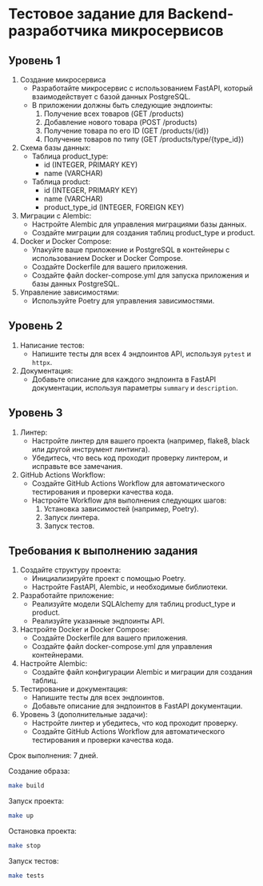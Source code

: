 # Тестовое задание для Backend-разработчика микросервисов

## Уровень 1

1. Создание микросервиса
    * Разработайте микросервис с использованием FastAPI, который взаимодействует
    с базой данных PostgreSQL.
    * В приложении должны быть следующие эндпоинты:
        1. Получение всех товаров (GET /products)
        2. Добавление нового товара (POST /products)
        3. Получение товара по его ID (GET /products/{id})
        4. Получение товаров по типу (GET /products/type/{type_id})
2. Схема базы данных:
    * Таблица product_type:
        * id (INTEGER, PRIMARY KEY)
        * name (VARCHAR)
    * Таблица product:
        * id (INTEGER, PRIMARY KEY)
        * name (VARCHAR)
        * product_type_id (INTEGER, FOREIGN KEY)
3. Миграции с Alembic:
    * Настройте Alembic для управления миграциями базы данных.
    * Создайте миграции для создания таблиц product_type и product.
4. Docker и Docker Compose:
    * Упакуйте ваше приложение и PostgreSQL в контейнеры с использованием
    Docker и Docker Compose.
    * Создайте Dockerfile для вашего приложения.
    * Создайте файл docker-compose.yml для запуска приложения и базы данных
    PostgreSQL.
5. Управление зависимостями:
    * Используйте Poetry для управления зависимостями.

## Уровень 2

1. Написание тестов:
    * Напишите тесты для всех 4 эндпоинтов API, используя `pytest` и `httpx`.
2. Документация:
    * Добавьте описание для каждого эндпоинта в FastAPI документации, используя
    параметры `summary` и `description`.

## Уровень 3

1. Линтер:
    * Настройте линтер для вашего проекта (например, flake8, black или другой
    инструмент линтинга).
    * Убедитесь, что весь код проходит проверку линтером, и исправьте все замечания.
2. GitHub Actions Workflow:
    * Создайте GitHub Actions Workflow для автоматического тестирования и проверки
    качества кода.
    * Настройте Workflow для выполнения следующих шагов:
        1. Установка зависимостей (например, Poetry).
        2. Запуск линтера.
        3. Запуск тестов.

## Требования к выполнению задания

1. Создайте структуру проекта:
    * Инициализируйте проект с помощью Poetry.
    * Настройте FastAPI, Alembic, и необходимые библиотеки.
2. Разработайте приложение:
    * Реализуйте модели SQLAlchemy для таблиц product_type и product.
    * Реализуйте указанные эндпоинты API.
3. Настройте Docker и Docker Compose:
    * Создайте Dockerfile для вашего приложения.
    * Создайте файл docker-compose.yml для управления контейнерами.
4. Настройте Alembic:
    * Создайте файл конфигурации Alembic и миграции для создания таблиц.
5. Тестирование и документация:
    * Напишите тесты для всех эндпоинтов.
    * Добавьте описание для эндпоинтов в FastAPI документации.
6. Уровень 3 (дополнительные задачи):
    * Настройте линтер и убедитесь, что код проходит проверку.
    * Создайте GitHub Actions Workflow для автоматического тестирования и проверки
    качества кода.

Срок выполнения: 7 дней.

Создание образа:

```bash
make build
```

Запуск проекта:

```bash
make up
```

Остановка проекта:

```bash
make stop
```

Запуск тестов:

```bash
make tests
```
